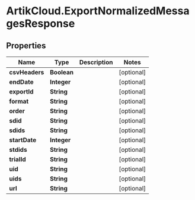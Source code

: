 # ArtikCloud.ExportNormalizedMessagesResponse

## Properties
Name | Type | Description | Notes
------------ | ------------- | ------------- | -------------
**csvHeaders** | **Boolean** |  | [optional] 
**endDate** | **Integer** |  | [optional] 
**exportId** | **String** |  | [optional] 
**format** | **String** |  | [optional] 
**order** | **String** |  | [optional] 
**sdid** | **String** |  | [optional] 
**sdids** | **String** |  | [optional] 
**startDate** | **Integer** |  | [optional] 
**stdids** | **String** |  | [optional] 
**trialId** | **String** |  | [optional] 
**uid** | **String** |  | [optional] 
**uids** | **String** |  | [optional] 
**url** | **String** |  | [optional] 


